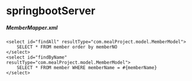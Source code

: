 # springbootServer

##### MemberMapper.xml
  <mapper namespace="com.mealProject.mapper.MemberMapper">
    
    <select id="findAll" resultType="com.mealProject.model.MemberModel">
        SELECT * FROM member order by memberNO
    </select>
    <select id="findByName" resultType="com.mealProject.model.MemberModel">
        SELECT * FROM member WHERE memberName = #{memberName}
    </select>
